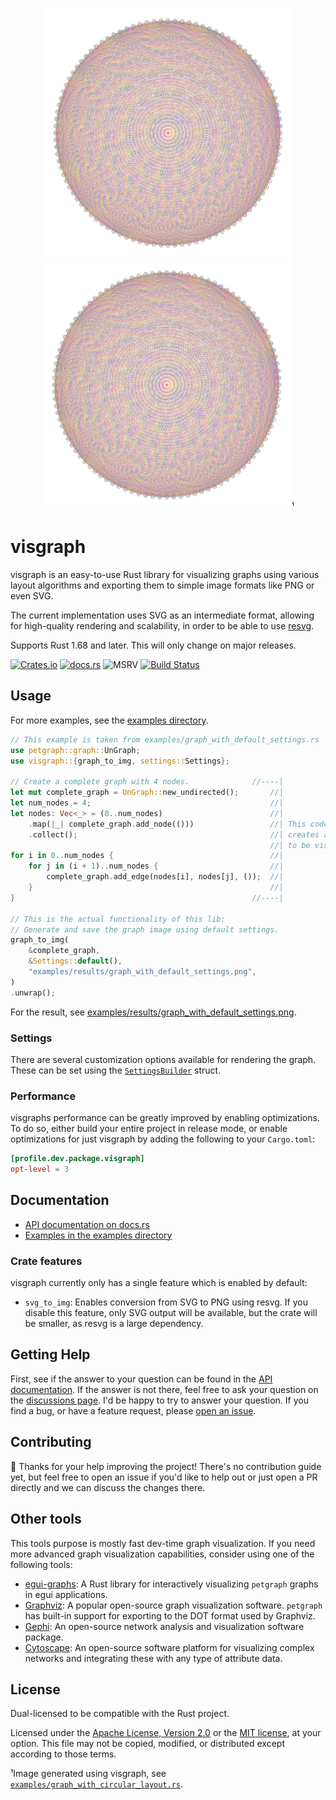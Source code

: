 <p align="center">
  <img src="examples/results/graph_with_circular_layout.png#gh-light-mode-only"
       width="400"
       alt="">
  <img src="examples/results/graph_with_circular_layout.png#gh-dark-mode-only"
       width="400"
       alt="">¹
</p>

visgraph
===

visgraph is an easy-to-use Rust library for visualizing graphs
using various layout algorithms and exporting them to simple image formats like PNG or even SVG.

The current implementation uses SVG as an intermediate format, allowing for high-quality
rendering and scalability, in order to be able to use [resvg][resvg-url].

Supports Rust 1.68 and later. This will only change on major releases.

[![Crates.io][crates-badge]][crates-url]
[![docs.rs][docsrs-badge]][docsrs]
![MSRV][msrv-badge]
[![Build Status][build-status]][ci-url]

## Usage

For more examples, see the [examples directory][examples-dir].

```rust
// This example is taken from examples/graph_with_default_settings.rs
use petgraph::graph::UnGraph;
use visgraph::{graph_to_img, settings::Settings};

// Create a complete graph with 4 nodes.              //----|
let mut complete_graph = UnGraph::new_undirected();       //|
let num_nodes = 4;                                        //|
let nodes: Vec<_> = (0..num_nodes)                        //|
    .map(|_| complete_graph.add_node(()))                 //| This code just
    .collect();                                           //| creates a graph
                                                          //| to be visualized
for i in 0..num_nodes {                                   //| 
    for j in (i + 1)..num_nodes {                         //|
        complete_graph.add_edge(nodes[i], nodes[j], ());  //|
    }                                                     //|
}                                                     //----|

// This is the actual functionality of this lib:
// Generate and save the graph image using default settings.
graph_to_img(
    &complete_graph,
    &Settings::default(),
    "examples/results/graph_with_default_settings.png",
)
.unwrap();
```

For the result, see [examples/results/graph_with_default_settings.png](examples/results/graph_with_default_settings.png).

### Settings

There are several customization options available for rendering the graph. These can be set using the
[`SettingsBuilder`][settings-builder-url] struct.

### Performance

visgraphs performance can be greatly improved  by enabling optimizations. To do so, either build
your entire project in release mode, or enable optimizations for just visgraph by adding the
following to your `Cargo.toml`:

```toml
[profile.dev.package.visgraph]
opt-level = 3
```

## Documentation

* [API documentation on docs.rs][docsrs]
* [Examples in the examples directory][examples-dir]

### Crate features

visgraph currently only has a single feature which is enabled by default:

* `svg_to_img`: Enables conversion from SVG to PNG using resvg. If you
  disable this feature, only SVG output will be available, but the crate
  will be smaller, as resvg is a large dependency.

## Getting Help

First, see if the answer to your question can be found in the
[API documentation][docsrs]. If the answer is not there, feel free
to ask your question on the [discussions page][github-discussions].
I'd be happy to try to answer your question. If you find a bug,
or have a feature request, please [open an issue][github-new-issue].

## Contributing

🦕 Thanks for your help improving the project! There's no contribution guide yet, but feel free
to open an issue if you'd like to help out or just open a PR directly and we can discuss the changes
there.

## Other tools

This tools purpose is mostly fast dev-time graph visualization. If you need more advanced
graph visualization capabilities, consider using one of the following tools:

* [egui-graphs](https://github.com/blitzar-tech/egui_graphs): A Rust library for interactively visualizing `petgraph` graphs in egui applications.
* [Graphviz](https://graphviz.org/): A popular open-source graph visualization software. `petgraph` has built-in support for exporting to the DOT format used by Graphviz.
* [Gephi](https://gephi.org/): An open-source network analysis and visualization software package.
* [Cytoscape](https://cytoscape.org/): An open-source software platform for visualizing complex networks and integrating these with any type of attribute data.

## License

Dual-licensed to be compatible with the Rust project.

Licensed under the [Apache License, Version 2.0][apache-license] or
the [MIT license][mit-license], at your option. This file may
not be copied, modified, or distributed except according to those
terms.

¹Image generated using visgraph, see [`examples/graph_with_circular_layout.rs`][complete-graph-example-url].

[apache-license]: http://www.apache.org/licenses/LICENSE-2.0

[build-status]: https://github.com/raoulluque/visgraph/actions/workflows/ci.yml/badge.svg

[ci-url]: https://github.com/raoulluque/visgraph/actions/workflows/ci.yml

[complete-graph-example-url]: https://github.com/raoulluque/visgraph/blob/main/examples/graph_with_circular_layout.rs

[crates-badge]: https://img.shields.io/crates/v/visgraph.svg

[crates-url]: https://crates.io/crates/visgraph

[docsrs]: https://docs.rs/visgraph/latest/visgraph/

[docsrs-badge]: https://img.shields.io/docsrs/visgraph

[examples-dir]: https://github.com/RaoulLuque/visgraph/tree/main/examples

[github-discussions]: https://github.com/visgraph/visgraph/discussions

[github-new-issue]: https://github.com/visgraph/visgraph/issues/new

[mit-license]: http://opensource.org/licenses/MIT

[msrv-badge]: https://img.shields.io/badge/rustc-1.68+-blue.svg

[resvg-url]: https://github.com/linebender/resvg

[settings-builder-url]: https://docs.rs/visgraph/latest/visgraph/settings/struct.SettingsBuilder.html
